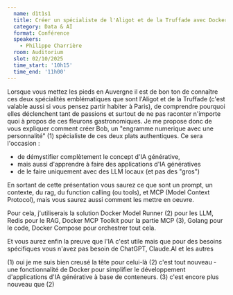 ```yaml
---
  name: d1t1s1
  title: Créer un spécialiste de l'Aligot et de la Truffade avec Docker Model Runner et le Docker MCP Toolkit
  category: Data & AI
  format: Conférence
  speakers: 
    - Philippe Charrière
  room: Auditorium
  slot: 02/10/2025
  time_start: '10h15'
  time_end: '11h00'
---
```

Lorsque vous mettez les pieds en Auvergne il est de bon ton de connaître ces deux spécialités emblématiques que sont l'Aligot et de la Truffade (c'est valable aussi si vous pensez partir habiter à Paris), de comprendre pourquoi elles déclenchent tant de passions et surtout de ne pas raconter n'importe quoi à propos de ces fleurons gastronomiques. Je me propose donc de vous expliquer comment créer Bob, un "engramme numerique avec une personnalité" (1) spécialiste de ces deux plats authentiques. Ce sera l'occasion :

- de démystifier complètement le concept d'IA générative,
- mais aussi d'apprendre à faire des applications d'IA génératives
- de le faire uniquement avec des LLM locaux (et pas des "gros")

En sortant de cette présentation vous saurez ce que sont un prompt, un contexte, du rag, du function calling (ou tools), et MCP (Model Context Protocol), mais vous saurez aussi comment les mettre en oeuvre.

Pour cela, j'utiliserais la solution Docker Model Runner (2) pour les LLM, Redis pour le RAG, Docker MCP Toolkit pour la partie MCP (3), Golang pour le code, Docker Compose pour orchestrer tout cela.

Et vous aurez enfin la preuve que l'IA c'est utile mais que pour des besoins spécifiques vous n'avez pas besoin de ChatGPT, Claude.AI et les autres

(1) oui je me suis bien creusé la tête pour celui-là
(2) c'est tout nouveau - une fonctionnalité de Docker pour simplifier le développement d'applications d'IA générative à base de conteneurs.
(3) c'est encore plus nouveau que (2)
